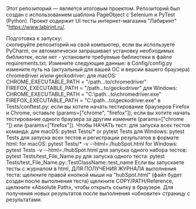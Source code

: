 Этот репозиторий — является итоговым проектом. Репозиторий был создан с использованием шаблона PageObject с Selenium и PyTest (Python). Проект содержит UI тесты интернет-магазина "Лабиринт" "https://www.labirint.ru/.

Подготовка к запуску:  
скопируйте репозиторий на свой компьютер,
если вы используете PyCharm, он автоматически запрашивает установку необходимых библиотек,
если нет - установите требуемые библиотеки в файле requirements.txt.
Измените следующие данные:
в Config/config.py измените путь на (актуальный для вашей ОС и версии вашего браузера) chromedriver и/или geckodriver:
для macOS: CHROME_EXECUTABLE_PATH = "/path...to/chromedriver" FIREFOX_EXECUTABLE_PATH = "/path...to/geckodriver"
для Windows: CHROME_EXECUTABLE_PATH = "C:\path...to\chromedriver.exe" FIREFOX_EXECUTABLE_PATH = "C:\path...to\geckodriver.exe"
в Tests/conftest.py: если вы хотите начать тестирование браузеров Firefox и Chrome, оставьте (params=["chrome", "firefox"]), если вы хотите начать тестирование одного браузера за другим измените (params=["chrome "]) или (params=["firefox"]).
Чтобы НАЧАТЬ тест:
для запуска всех тестов команда:
для macOS: pytest Tests/* or pytest Tests
для Windows: pytest Tests
для запуска всех тестов и регистрации результатов в формате html:
for macOS: pytest Tests/* -v --html=./hubSpot.html
for Windows: pytest Tests -v --html=./hubSpot.html
для запуска одного набора тестов:
pytest Tests/test_File_Name.py
для запуска одного теста:
pytest Tests/test_File_Name.py::TestClassName::test_name
Если вы запускаете тесты с журналом в html, ДЛЯ ПОЛУЧЕНИЯ ЖУРНАЛА выполнения теста:
щелкните правой кнопкой мыши на "hubSpot.html" (файл будет создан после выполнения теста) щелкните COPY/PATH/Reference, щелкните «Absolute Path», чтобы открыть ссылку в браузере. Для получения новых результатов после выполнения «обновите» страницу с результатами.
